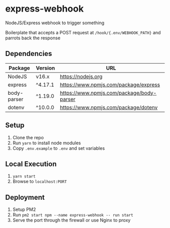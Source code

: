 # express-webhook

NodeJS/Express webhook to trigger something

Boilerplate that accepts a POST request at `/hook/{.env/WEBHOOK_PATH}` and parrots back the response

## Dependencies

| Package     | Version | URL                                       |
| ----------- | ------- | ----------------------------------------- |
| NodeJS      | v16.x   | https://nodejs.org                        |
| express     | ^4.17.1 | https://www.npmjs.com/package/express     |
| body-parser | ^1.19.0 | https://www.npmjs.com/package/body-parser |
| dotenv      | ^10.0.0 | https://www.npmjs.com/package/dotenv      |

## Setup

1. Clone the repo
1. Run `yarn` to install node modules
1. Copy `.env.example` to `.env` and set variables

## Local Execution

1. `yarn start`
1. Browse to `localhost:PORT`

## Deployment

1. Setup PM2
1. Run `pm2 start npm --name express-webhook -- run start`
1. Serve the port through the firewall or use Nginx to proxy
